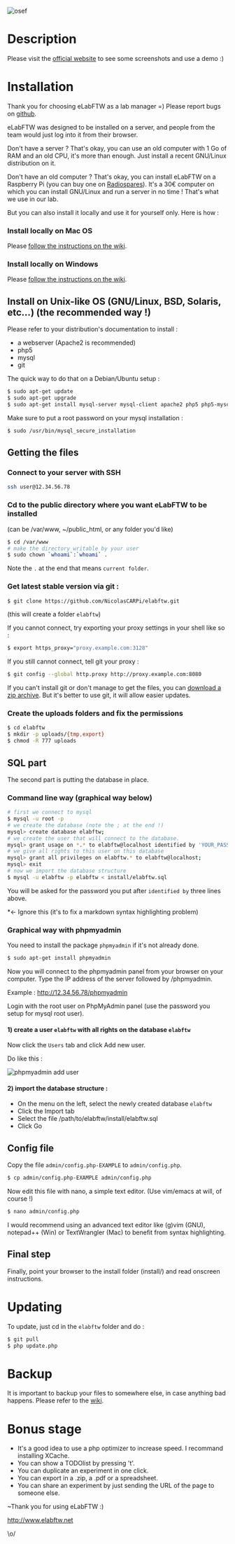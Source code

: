 ![osef](http://i.imgur.com/hq6SAZf.png)


# Description
Please visit the [official website](http://www.elabftw.net) to see some screenshots and use a demo :)

# Installation
Thank you for choosing eLabFTW as a lab manager =)
Please report bugs on [github](https://github.com/NicolasCARPi/elabftw/issues).

eLabFTW was designed to be installed on a server, and people from the team would just log into it from their browser.

Don't have a server ? That's okay, you can use an old computer with 1 Go of RAM and an old CPU, it's more than enough. Just install a recent GNU/Linux distribution on it.

Don't have an old computer ? That's okay, you can install eLabFTW on a Raspberry Pi (you can buy one on [Radiospares](http://www.rs-components.com/index.html)). It's a 30€ computer on which you can install GNU/Linux and run a server in no time ! That's what we use in our lab.

But you can also install it locally and use it for yourself only. Here is how :

### Install locally on Mac OS
Please [follow the instructions on the wiki](https://github.com/NicolasCARPi/elabftw/wiki/installmac).
### Install locally on Windows
Please [follow the instructions on the wiki](https://github.com/NicolasCARPi/elabftw/wiki/installwin).
## Install on Unix-like OS (GNU/Linux, BSD, Solaris, etc…) (the recommended way !)
Please refer to your distribution's documentation to install :
* a webserver (Apache2 is recommended)
* php5
* mysql
* git

The quick way to do that on a Debian/Ubuntu setup :
~~~ sh 
$ sudo apt-get update
$ sudo apt-get upgrade
$ sudo apt-get install mysql-server mysql-client apache2 php5 php5-mysql libapache2-mod-php5 phpmyadmin git
~~~

Make sure to put a root password on your mysql installation :
~~~ sh
$ sudo /usr/bin/mysql_secure_installation
~~~


## Getting the files

### Connect to your server with SSH
~~~ sh
ssh user@12.34.56.78
~~~

### Cd to the public directory where you want eLabFTW to be installed
(can be /var/www, ~/public\_html, or any folder you'd like)
~~~ sh
$ cd /var/www
# make the directory writable by your user
$ sudo chown `whoami`:`whoami` .
~~~
Note the `.` at the end that means `current folder`.

### Get latest stable version via git :
~~~ sh
$ git clone https://github.com/NicolasCARPi/elabftw.git
~~~
(this will create a folder `elabftw`)

If you cannot connect, try exporting your proxy settings in your shell like so :
~~~ sh
$ export https_proxy="proxy.example.com:3128"
~~~
If you still cannot connect, tell git your proxy :
~~~ sh
$ git config --global http.proxy http://proxy.example.com:8080
~~~

If you can't install git or don't manage to get the files, you can [download a zip archive](https://github.com/NicolasCARPi/elabftw/archive/master.zip). But it's better to use git, it will allow easier updates.

### Create the uploads folders and fix the permissions
~~~ sh
$ cd elabftw
$ mkdir -p uploads/{tmp,export}
$ chmod -R 777 uploads
~~~

## SQL part
The second part is putting the database in place.
### Command line way (graphical way below)
~~~ sh
# first we connect to mysql
$ mysql -u root -p
# we create the database (note the ; at the end !)
mysql> create database elabftw;
# we create the user that will connect to the database.
mysql> grant usage on *.* to elabftw@localhost identified by 'YOUR_PASSWORD';
# we give all rights to this user on this database
mysql> grant all privileges on elabftw.* to elabftw@localhost;
mysql> exit
# now we import the database structure
$ mysql -u elabftw -p elabftw < install/elabftw.sql
~~~
You will be asked for the password you put after `identified by` three lines above.

*<- Ignore this (it's to fix a markdown syntax highlighting problem)


### Graphical way with phpmyadmin
You need to install the package `phpmyadmin` if it's not already done.

~~~sh
$ sudo apt-get install phpmyadmin
~~~

Now you will connect to the phpmyadmin panel from your browser on your computer. Type the IP address of the server followed by /phpmyadmin.

Example : http://12.34.56.78/phpmyadmin

Login with the root user on PhpMyAdmin panel (use the password you setup for mysql root user).
#### 1) create a user `elabftw` with all rights on the database `elabftw`

Now click the `Users` tab and click Add new user.

Do like this :

![phpmyadmin add user](http://i.imgur.com/kE1gtT1.png)


#### 2) import the database structure :
* On the menu on the left, select the newly created database `elabftw`
* Click the Import tab
* Select the file /path/to/elabftw/install/elabftw.sql
* Click Go

## Config file
Copy the file `admin/config.php-EXAMPLE` to `admin/config.php`.
~~~ sh
$ cp admin/config.php-EXAMPLE admin/config.php
~~~

Now edit this file with nano, a simple text editor. (Use vim/emacs at will, of course !)
~~~ sh
$ nano admin/config.php
~~~
I would recommend using an advanced text editor like (g)vim (GNU), notepad++ (Win) or TextWrangler (Mac) to benefit from syntax highlighting.

## Final step
Finally, point your browser to the install folder (install/) and read onscreen instructions.

# Updating
To update, just cd in the `elabftw` folder and do :
~~~ sh
$ git pull
$ php update.php
~~~

# Backup
It is important to backup your files to somewhere else, in case anything bad happens.
Please refer to the [wiki](https://github.com/NicolasCARPi/elabftw/wiki/backup).

# Bonus stage
* It's a good idea to use a php optimizer to increase speed. I recommand installing XCache.
* You can show a TODOlist by pressing 't'.
* You can duplicate an experiment in one click.
* You can export in a .zip, a .pdf or a spreadsheet.
* You can share an experiment by just sending the URL of the page to someone else.


~Thank you for using eLabFTW :)

http://www.elabftw.net

\o/
